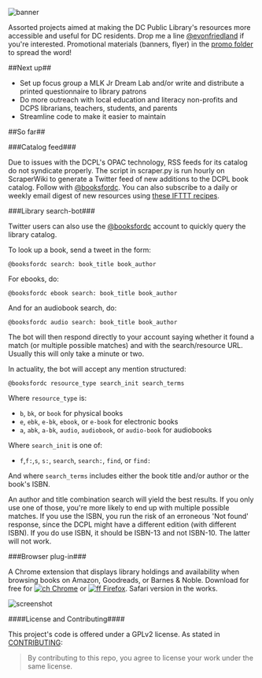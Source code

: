 ![banner](https://github.com/emanuelfeld/booksfordc/blob/master/promo/PromoLarge.png)

Assorted projects aimed at making the DC Public Library's resources more accessible and useful for DC residents. Drop me a line [@evonfriedland](https://twitter.com/evonfriedland) if you're interested. Promotional materials (banners, flyer) in the [promo folder](https://github.com/emanuelfeld/booksfordc/tree/master/promo) to spread the word!

##Next up##

* Set up focus group a MLK Jr Dream Lab and/or write and distribute a printed questionnaire to library patrons
* Do more outreach with local education and literacy non-profits and DCPS librarians, teachers, students, and parents
* Streamline code to make it easier to maintain

##So far##

###Catalog feed###

Due to issues with the DCPL's OPAC technology, RSS feeds for its catalog do not syndicate properly. The script in scraper.py is run hourly on ScraperWiki to generate a Twitter feed of new additions to the DCPL book catalog. Follow with [@booksfordc](https://twitter.com/booksfordc). You can also subscribe to a daily or weekly email digest of new resources using [these IFTTT recipes](https://ifttt.com/p/evonfriedland/shared).

###Library search-bot###

Twitter users can also use the [@booksfordc](https://twitter.com/booksfordc) account to quickly query the library catalog. 

To look up a book, send a tweet in the form:

    @booksfordc search: book_title book_author

For ebooks, do:

    @booksfordc ebook search: book_title book_author
    
And for an audiobook search, do:

    @booksfordc audio search: book_title book_author

The bot will then respond directly to your account saying whether it found a match (or multiple possible matches) and with the search/resource URL. Usually this will only take a minute or two.

In actuality, the bot will accept any mention structured:

    @booksfordc resource_type search_init search_terms

Where ```resource_type``` is:

* ```b```, ```bk```, or ```book``` for physical books
* ```e```, ```ebk```, ```e-bk```, ```ebook```, or ```e-book``` for electronic books
* ```a```, ```abk```, ```a-bk```, ```audio```, ```audiobook```, or ```audio-book``` for audiobooks

Where ```search_init``` is one of: 

* ```f```,```f:```,```s```, ```s:```, ```search```, ```search:```, ```find```, or ```find:```

And where ```search_terms``` includes either the book title and/or author or the book's ISBN.

An author and title combination search will yield the best results. If you only use one of those, you're more likely to end up with multiple possible matches. If you use the ISBN, you run the risk of an erroneous 'Not found' response, since the DCPL might have a different edition (with different ISBN). If you do use ISBN, it should be ISBN-13 and not ISBN-10. The latter will not work.

###Browser plug-in###

A Chrome extension that displays library holdings and availability when browsing books on Amazon, Goodreads, or Barnes & Noble. Download for free for [![ch](https://raw.githubusercontent.com/emanuelfeld/booksfordc/gh-pages/images/chrome16.png) Chrome](https://chrome.google.com/webstore/detail/booksfordc/plbkclaloadjhljkijjnlingopbahndg) or [![ff](https://raw.githubusercontent.com/emanuelfeld/booksfordc/gh-pages/images/firefox16.png) Firefox](https://addons.mozilla.org/en-US/firefox/addon/booksfordc/). Safari version in the works.

![screenshot](https://cloud.githubusercontent.com/assets/4269640/7082805/c70207ba-df27-11e4-940e-87dbb4d41505.png)

####License and Contributing####

This project's code is offered under a GPLv2 license. As stated in [CONTRIBUTING](https://github.com/emanuelfeld/booksfordc/blob/master/CONTRIBUTING.txt):

> By contributing to this repo, you agree to license your work under the same license.
